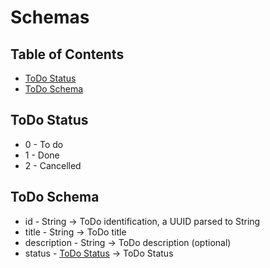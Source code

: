 # Schemas

## Table of Contents

- [ToDo Status](#todo-status)
- [ToDo Schema](#todo-schema)

## ToDo Status
- 0 - To do
- 1 - Done
- 2 - Cancelled

## ToDo Schema

- id - String -> ToDo identification, a UUID parsed to String
- title - String -> ToDo title
- description - String -> ToDo description (optional)
- status - [ToDo Status](#todo-status) -> ToDo Status